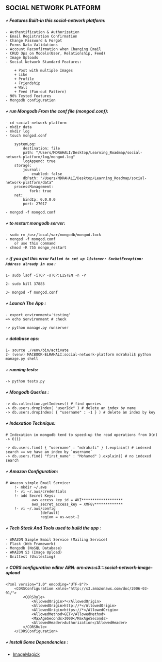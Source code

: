 ## SOCIAL NETWORK PLATFORM

##### + Features Built-in this social-network platform:
    - Authentification & Authorization
    - Email Registration Confirmation
    - Change Password & Forgot
    - Forms Data Validations
    - Account Reconfirmation when Changing Email
    - CRUD Ops on Models(User, Relationship, Feed)
    - Image Uploads
    - Social Network Standard Features:

        + Post with multiple Images
        + Like
        + Profile
        + Friendship
        + Wall
        + Feed (Fan-out Pattern)
    - 90% Tested Features
    - Mongodb configuration

##### + run Mongodb From the conf file (mongod.conf):
    - cd social-network-platform
    - mkdir data
    - mkdir log
    - touch mongod.conf
```
    systemLog:
        destination: file
        path: "/Users/MDRAHALI/Desktop/Learning_Roadmap/social-network-platform/log/mongod.log"
        logAppend: true
    storage:
        journal:
            enabled: false
        dbPath: "/Users/MDRAHALI/Desktop/Learning_Roadmap/social-network-platform/data"
    processManagement:
           fork: true
    net:
        bindIp: 0.0.0.0
        port: 27017
```

    - mongod -f mongod.conf


##### + to restart mongodb server:

    - sudo rm /usr/local/var/mongodb/mongod.lock
    - mongod -f mongod.conf
        or use this command
    - chmod -R 755 mongo_restart

##### + if you got this error `` Failed to set up listener: SocketException: Address already in use `` :

    1- sudo lsof -iTCP -sTCP:LISTEN -n -P

    2- sudo kill 37885

    3- mongod -f mongod.conf

##### + Launch The App :
    - export environment='testing'
    => echo $environment # check

    -> python manage.py runserver


##### + database ops:
    1- source ./venv/bin/activate
    2- (venv) MACBOOK-ELRAHALI:social-network-platform mdrahali$ python manage.py shell

##### + running tests:

    -> python tests.py

##### + Mongodb Queries :

    -> db.collection.getIndexes() # find queries
    -> db.users.dropIndex( "userIdx" ) # delete an index by name
    -> db.users.dropIndex( { "username" : -1 } ) # delete an index by key


##### + Indexation Technique:
    # Indexation in mongodb tend to speed-up the read operations from O(n) -> O(1)

    -> db.users.find( { "username" : "mdrahali" } ).explain() # indexed search == we have an index by `username`
    -> db.users.find( "first_name" : "Mohamed" ).explain() # no indexed search

##### + Amazon Configuration:
    # Amazon simple Email Service:
        !- mkdir ~/.aws
        !- vi ~/.aws/credentials
        !- add Secret Keys:
                aws_access_key_id = AKI*******************
                aws_secret_access_key = XMF8v*************
        !- vi ~/.aws/config
                    [default]
                    region = us-west-2






##### + Tech Stack And Tools used to build the app :
    - AMAZON Simple Email Service (Mailing Service)
    - Flask (Web Framework)
    - Mongodb (NoSQL Database)
    - AMAZON S3 (Image Upload)
    - Unittest (Unitesting)

##### + CORS configuration editor ARN: arn:aws:s3:::social-network-image-upload

    <?xml version="1.0" encoding="UTF-8"?>
        <CORSConfiguration xmlns="http://s3.amazonaws.com/doc/2006-03-01/">
            <CORSRule>
                <AllowedOrigin>*</AllowedOrigin>
                <AllowedOrigin>http://*</AllowedOrigin>
                <AllowedOrigin>https://*</AllowedOrigin>
                <AllowedMethod>GET</AllowedMethod>
                <MaxAgeSeconds>3000</MaxAgeSeconds>
                <AllowedHeader>Authorization</AllowedHeader>
            </CORSRule>
        </CORSConfiguration>

##### + Install Some Dependencies :
   - [ImageMagick](https://imagemagick.org/script/download.php)
